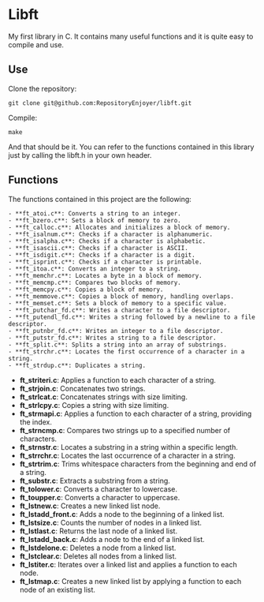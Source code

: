 # Libft

My first library in C. It contains many useful functions and it is quite easy to compile and use.

## Use

Clone the repository:

    git clone git@github.com:RepositoryEnjoyer/libft.git

Compile:

    make

And that should be it. You can refer to the functions contained in this library just by calling the libft.h in your own header.

## Functions

The functions contained in this project are the following:

    - **ft_atoi.c**: Converts a string to an integer.
    - **ft_bzero.c**: Sets a block of memory to zero.
    - **ft_calloc.c**: Allocates and initializes a block of memory.
    - **ft_isalnum.c**: Checks if a character is alphanumeric.
    - **ft_isalpha.c**: Checks if a character is alphabetic.
    - **ft_isascii.c**: Checks if a character is ASCII.
    - **ft_isdigit.c**: Checks if a character is a digit.
    - **ft_isprint.c**: Checks if a character is printable.
    - **ft_itoa.c**: Converts an integer to a string.
    - **ft_memchr.c**: Locates a byte in a block of memory.
    - **ft_memcmp.c**: Compares two blocks of memory.
    - **ft_memcpy.c**: Copies a block of memory.
    - **ft_memmove.c**: Copies a block of memory, handling overlaps.
    - **ft_memset.c**: Sets a block of memory to a specific value.
    - **ft_putchar_fd.c**: Writes a character to a file descriptor.
    - **ft_putendl_fd.c**: Writes a string followed by a newline to a file descriptor.
    - **ft_putnbr_fd.c**: Writes an integer to a file descriptor.
    - **ft_putstr_fd.c**: Writes a string to a file descriptor.
    - **ft_split.c**: Splits a string into an array of substrings.
    - **ft_strchr.c**: Locates the first occurrence of a character in a string.
    - **ft_strdup.c**: Duplicates a string.
- **ft_striteri.c**: Applies a function to each character of a string.
- **ft_strjoin.c**: Concatenates two strings.
- **ft_strlcat.c**: Concatenates strings with size limiting.
- **ft_strlcpy.c**: Copies a string with size limiting.
- **ft_strmapi.c**: Applies a function to each character of a string, providing the index.
- **ft_strncmp.c**: Compares two strings up to a specified number of characters.
- **ft_strnstr.c**: Locates a substring in a string within a specific length.
- **ft_strrchr.c**: Locates the last occurrence of a character in a string.
- **ft_strtrim.c**: Trims whitespace characters from the beginning and end of a string.
- **ft_substr.c**: Extracts a substring from a string.
- **ft_tolower.c**: Converts a character to lowercase.
- **ft_toupper.c**: Converts a character to uppercase.
- **ft_lstnew.c**: Creates a new linked list node.
- **ft_lstadd_front.c**: Adds a node to the beginning of a linked list.
- **ft_lstsize.c**: Counts the number of nodes in a linked list.
- **ft_lstlast.c**: Returns the last node of a linked list.
- **ft_lstadd_back.c**: Adds a node to the end of a linked list.
- **ft_lstdelone.c**: Deletes a node from a linked list.
- **ft_lstclear.c**: Deletes all nodes from a linked list.
- **ft_lstiter.c**: Iterates over a linked list and applies a function to each node.
- **ft_lstmap.c**: Creates a new linked list by applying a function to each node of an existing list.
